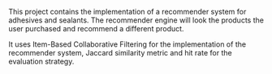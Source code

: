 This project contains the implementation of a recommender system for adhesives and sealants. The recommender engine will
look the products the user purchased and recommend a different product.

It uses Item-Based Collaborative Filtering for the implementation of the recommender system, Jaccard similarity metric and hit rate for the evaluation strategy.
